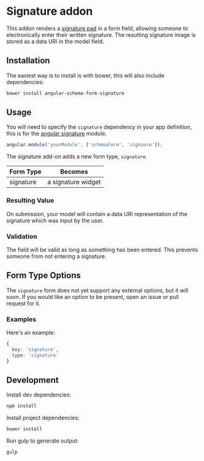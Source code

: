 Signature addon
===============

This addon renders a [signature pad](https://github.com/szimek/signature_pad)
in a form field, allowing someone to electronically enter their written
signature. The resulting signature image is stored as a data URI in the model
field.


Installation
------------

The easiest way is to install is with bower, this will also include dependencies:
```bash
bower install angular-schema-form-signature
```

Usage
-----
You will need to specify the `signature` dependency in your app definition, this
is for the [angular signature](https://github.com/legalthings/angular-signature)
module.

```js
angular.module('yourModule', ['schemaForm', 'signaure']);
```

The signature add-on adds a new form type, `signature`.

|   Form Type    |       Becomes       |
|:---------------|:-------------------:|
|   signature    |  a signature widget |

### Resulting Value

On submission, your model will contain a data URI representation of the signature
which was input by the user.

### Validation

The field will be valid as long as something has been entered. This prevents
someone from not entering a signature.

Form Type Options
-----------------
The `signature` form does not yet support any external options, but it will soon.
If you would like an option to be present, open an issue or pull request for it.

### Examples

Here's an example:

```javascript
{
  key: 'signature',
  type: 'signature'
}
```

Development
-----------
Install dev dependencies:
```bash
npm install
```

Install project dependencies:
```bash
bower install
```

Run gulp to generate output:
```bash
gulp
```
